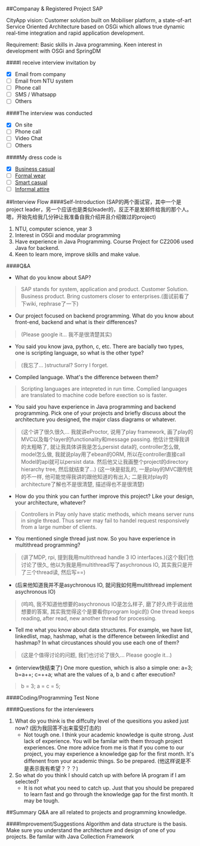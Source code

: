 ##Companay & Registered Project
SAP

CityApp vision: Customer solution built on Mobiliser platform, a state-of-art Service Oriented Architecture based on OSGi which allows true dynamic real-time integration and rapid application development.

Requirement: Basic skills in Java programming. Keen interest in development with OSGi and SpringDM

####I receive interview invitation by
- [x] Email from company
- [ ] Email from NTU system
- [ ] Phone call
- [ ] SMS / Whatsapp
- [ ] Others

####The interview was conducted
- [x] On site
- [ ] Phone call
- [ ] Video Chat
- [ ] Others

####My dress code is
- [x] [Business casual](https://www.google.com.sg/search?client=ubuntu-browser&es_sm=122&tbm=isch&q=Business+Casual&spell=1&sa=X&ei=5j0hVLeAFcu58gWwuoGQAQ&ved=0CBkQvwUoAA)
- [ ] [Formal wear](https://www.google.com.sg/search?client=ubuntu-browser&es_sm=122&tbm=isch&q=Business+Casual&spell=1&sa=X&ei=5j0hVLeAFcu58gWwuoGQAQ&ved=0CBkQvwUoAA#tbm=isch&q=Formal+wear)
- [ ] [Smart casual](https://www.google.com.sg/search?q=Semi-formal&client=ubuntu-browser&es_sm=122&source=lnms&tbm=isch&sa=X&ei=rEAhVKqEOcil8AWKhYLoBA&ved=0CAgQ_AUoAQ&biw=1242&bih=599&dpr=1.1#tbm=isch&q=smart+casual+attire)
- [ ] [Informal attire]()

##Interview Flow
####Self-Introduction
(SAP的两个面试官，其中一个是project leader，另一个应该也是类似leader的，反正不是发邮件给我的那个人。嗯，开始先给我几分钟让我准备自我介绍并且介绍做过的project)
 1. NTU, computer science, year 3
 2. Interest in OSGi and modular programming
 3. Have experience in Java Programming. Course Project for CZ2006 used Java for backend.
 4. Keen to learn more, improve skills and make value.

####Q&A
* What do you know about SAP?

> SAP stands for system, application and product. Customer Solution. Business product. Bring customers closer to enterprises.(面试前看了下wiki, rephrase了一下)

* Our project focused on backend programming. What do you know about front-end, backend and what is their differences?

> (Please google it... 我不是很清楚其实)

* You said you know java, python, c, etc. There are bacially two types, one is scripting language, so what is the other type?

> (我忘了... )structural? Sorry I forget. 

* Compiled language. What's the difference between them?

> Scripting languages are intepreted in run time. Complied languages are translated to machine code before exection so is faster.

* You said you have experience in Java programming and backend programming. Pick one of your projects and briefly discuss about the architecture you designed, the major class diagrams or whatever. 

> (这个讲了很久很久... 我就讲eProctor, 说用了play framework, 画了play的MVC以及每个layer的functionality和message passing. 他估计觉得我讲的太粗略了, 就让我具体讲我是怎么persist data的, controller怎么做, model怎么做, 我就说play用了ebean的ORM, 所以在controller直接call Model的api就可以persist data. 然后他又让我画整个project的directory hierarchy tree, 然后就结束了...) (这一块是挺乱的, 一是play的MVC跟传统的不一样, 他可能觉得我讲的跟他知道的有出入; 二是我对play的architecture了解也不是很清楚, 描述得也不是很清楚)

* How do you think you can further improve this project? Like your design, your architecture, whatever?

> Controllers in Play only have static methods, which means server runs in single thread. Thus server may fail to handel request responsively from a large number of clients.

* You mentioned single thread just now. So you have experience in multithread programming?

> (讲了MDP, rpi, 提到我用multithread handle 3 IO interfaces.)(这个我们也讨论了很久, 他以为我是用multithread写了asychronous IO, 其实我只是开了三个thread读, 然后写==)

* (后来他知道我并不是asychronous IO, 就问我如何用multithread implement asychronous IO)

> (呜呜, 我不知道他想要的asychronous IO是怎么样子, 磨了好久终于说出他想要的答案, 其实我觉得这个是要看你program logic的) One thread keeps reading, after read, new another thread for processing. 

* Tell me what you know about data structures. For example, we have list, linkedlist, map, hashmap, what is the difference between linkedlist and hashmap? In what circustances should you use each one of them?

> (这是个值得讨论的问题, 我们也讨论了很久... Please google it...)

* (interview快结束了) One more question, which is also a simple one: a=3; b=a++; c=++a; what are the values of a, b and c after execution?

> b = 3; a = c = 5;

####Coding/Programming Test
None

####Questions for the interviewers
 1. What do you think is the diffculty level of the quesitions you asked just now? (因为我回答不出来蛮受打击的)
    - Not tough one. I think your academic knowledge is quite strong. Just lack of experience. You will be familar with them through project experiences. One more advice from me is that if you come to our project, you may experience a knowledge gap for the first month. It's diffenent from your academic things. So be prepared. (他这样说是不是表示我有希望？？？)
 2. So what do you think I should catch up with before IA program if I am selected? 
    - It is not what you need to catch up. Just that you should be prepared to learn fast and go through the knowledge gap for the first month. It may be tough.

##Summary
Q&A are all related to projects and programming knowledge.

####Improvement/Suggestions
Algorithm and data structure is the basis.
Make sure you understand the architecture and design of one of you projects.
Be familar with Java Collection Framework

